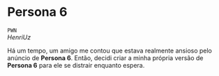 # Persona 6
`PWN`\
*HenriUz*

Há um tempo, um amigo me contou que estava realmente ansioso pelo anúncio de **Persona 6**. Então, decidi criar a minha própria versão de **Persona 6** para ele se distrair enquanto espera.